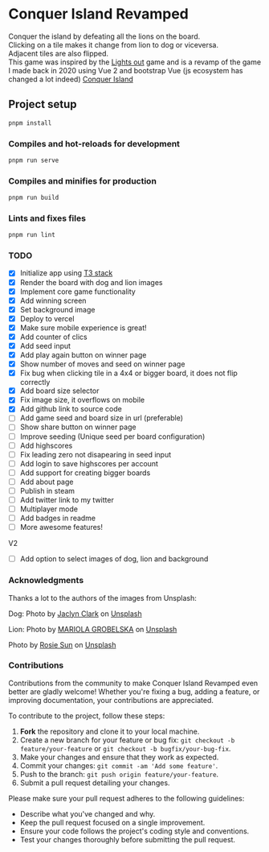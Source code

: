 # Conquer Island Revamped

Conquer the island by defeating all the lions on the board.<br>
Clicking on a tile makes it change from lion to dog or viceversa.<br>
Adjacent tiles are also flipped.<br>
This game was inspired by the [Lights out](https://en.wikipedia.org/wiki/Lights_Out_(game)) game and is a revamp of the game I made back in 2020 using Vue 2 and bootstrap Vue (js ecosystem has changed a lot indeed) [Conquer Island](https://github.com/luisthedragon/conquer-island)

## Project setup

```bash
pnpm install
```

### Compiles and hot-reloads for development

```bash
pnpm run serve
```

### Compiles and minifies for production

```bash
pnpm run build
```

### Lints and fixes files

```bash
pnpm run lint
```

### TODO

- [x] Initialize app using [T3 stack](https://create.t3.gg/)
- [x] Render the board with dog and lion images
- [x] Implement core game functionality
- [x] Add winning screen
- [x] Set background image
- [x] Deploy to vercel
- [x] Make sure mobile experience is great!
- [x] Add counter of clics
- [x] Add seed input
- [x] Add play again button on winner page
- [x] Show number of moves and seed on winner page
- [x] Fix bug when clicking tile in a 4x4 or bigger board, it does not flip correctly
- [x] Add board size selector 
- [x] Fix image size, it overflows on mobile
- [x] Add github link to source code
- [ ] Add game seed and board size in url (preferable)
- [ ] Show share button on winner page
- [ ] Improve seeding (Unique seed per board configuration)
- [ ] Add highscores
- [ ] Fix leading zero not disapearing in seed input
- [ ] Add login to save highscores per account
- [ ] Add support for creating bigger boards
- [ ] Add about page
- [ ] Publish in steam
- [ ] Add twitter link to my twitter
- [ ] Multiplayer mode
- [ ] Add badges in readme
- [ ] More awesome features!

V2

- [ ] Add option to select images of dog, lion and background

### Acknowledgments

Thanks a lot to the authors of the images from Unsplash:

Dog: Photo by <a href="https://unsplash.com/@jaclynclark?utm_content=creditCopyText&utm_medium=referral&utm_source=unsplash">Jaclyn Clark</a> on <a href="https://unsplash.com/photos/short-coated-black-and-white-dog-UzO4kgBMCv4?utm_content=creditCopyText&utm_medium=referral&utm_source=unsplash">Unsplash</a>

Lion: Photo by <a href="https://unsplash.com/@mariolagr?utm_content=creditCopyText&utm_medium=referral&utm_source=unsplash">MARIOLA GROBELSKA</a> on <a href="https://unsplash.com/photos/lion-in-black-background-in-grayscale-photography-8a7ZTFKax_I?utm_content=creditCopyText&utm_medium=referral&utm_source=unsplash">Unsplash</a>

Photo by <a href="https://unsplash.com/@rosiesun?utm_content=creditCopyText&utm_medium=referral&utm_source=unsplash">Rosie Sun</a> on <a href="https://unsplash.com/photos/photography-of-forest-1L71sPT5XKc?utm_content=creditCopyText&utm_medium=referral&utm_source=unsplash">Unsplash</a>

### Contributions

Contributions from the community to make Conquer Island Revamped even better are gladly welcome! Whether you're fixing a bug, adding a feature, or improving documentation, your contributions are appreciated.

To contribute to the project, follow these steps:

1. **Fork** the repository and clone it to your local machine.
2. Create a new branch for your feature or bug fix: `git checkout -b feature/your-feature` or `git checkout -b bugfix/your-bug-fix`.
3. Make your changes and ensure that they work as expected.
4. Commit your changes: `git commit -am 'Add some feature'`.
5. Push to the branch: `git push origin feature/your-feature`.
6. Submit a pull request detailing your changes.

Please make sure your pull request adheres to the following guidelines:

- Describe what you've changed and why.
- Keep the pull request focused on a single improvement.
- Ensure your code follows the project's coding style and conventions.
- Test your changes thoroughly before submitting the pull request.
